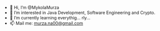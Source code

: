 - 👋 Hi, I’m @MykolaMurza
- 👀 I’m interested in Java Development, Software Engineering and Crypto.
- 🌱 I’m currently learning everythig... rly...
- 📫 Mail me: murza.na00@gmail.com
